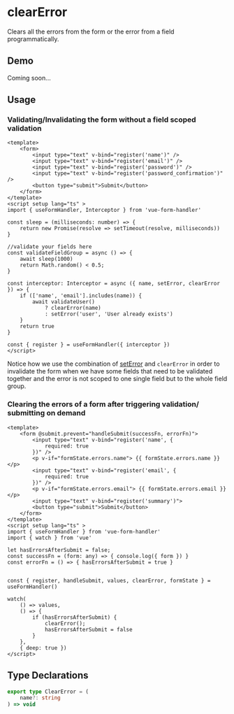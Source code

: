# clearError

Clears all the errors from the form or the error from a field programmatically.

## Demo

Coming soon...
## Usage

### Validating/Invalidating the form without a field scoped validation

```vue
<template>
    <form>
        <input type="text" v-bind="register('name')" />
        <input type="text" v-bind="register('email')" />
        <input type="text" v-bind="register('password')" />
        <input type="text" v-bind="register('password_confirmation')" />
        <button type="submit">Submit</button>
    </form>
</template>
<script setup lang="ts" >
import { useFormHandler, Interceptor } from 'vue-form-handler'

const sleep = (milliseconds: number) => {
    return new Promise(resolve => setTimeout(resolve, milliseconds))
}

//validate your fields here
const validateFieldGroup = async () => {
    await sleep(1000)
    return Math.random() < 0.5;
}

const interceptor: Interceptor = async ({ name, setError, clearError }) => {
    if (['name', 'email'].includes(name)) {
        await validateUser()
            ? clearError(name)
            : setError('user', 'User already exists')
    }
    return true
}

const { register } = useFormHandler({ interceptor })
</script>
```

Notice how we use the combination of [setError](/api/use-form-handler/set-error) and `clearError` in order to invalidate the form when we have some fields that need to be validated together and the error is not scoped to one single field but to the whole field group.

### Clearing the errors of a form after triggering validation/ submitting on demand

```vue
<template>
    <form @submit.prevent="handleSubmit(successFn, errorFn)">
        <input type="text" v-bind="register('name', {
            required: true
        })" />
        <p v-if="formState.errors.name"> {{ formState.errors.name }} </p>
        <input type="text" v-bind="register('email', {
            required: true
        })" />
        <p v-if="formState.errors.email"> {{ formState.errors.email }} </p>
        <input type="text" v-bind="register('summary')">
        <button type="submit">Submit</button>
    </form>
</template>
<script setup lang="ts" >
import { useFormHandler } from 'vue-form-handler'
import { watch } from 'vue'

let hasErrorsAfterSubmit = false;
const successFn = (form: any) => { console.log({ form }) }
const errorFn = () => { hasErrorsAfterSubmit = true }


const { register, handleSubmit, values, clearError, formState } = useFormHandler()

watch(
    () => values,
    () => {
        if (hasErrorsAfterSubmit) {
            clearError();
            hasErrorsAfterSubmit = false
        }
    },
    { deep: true })
</script>
```

## Type Declarations

```ts
export type ClearError = (
    name?: string
) => void
```